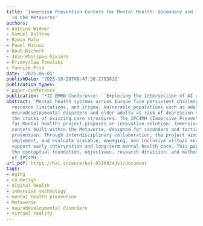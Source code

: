 ```yaml
---
title: 'Immersive Prevention Centers for Mental Health: Secondary and Tertiary Prevention
  in the Metaverse'
authors:
- Antoine Widmer
- Samuel Bulteau
- Roman Malo
- Pawel Matusz
- Noah Richert
- Jean-Philippe Rivière
- Przemyslaw Tomalski
- Yannick Prié
date: '2025-06-01'
publishDate: '2025-10-28T08:47:30.275581Z'
publication_types:
- paper-conference
publication: "*II EMRN Conference: ``Exploring the Intersection of AI and the Metaverse''*"
abstract: 'Mental health systems across Europe face persistent challenges in accessibility,
  resource limitations, and stigma. Vulnerable populations such as adolescents with
  neurodevelopmental disorders and older adults at risk of depression often fall through
  the cracks of existing care structures. The IPC4MH (Immersive Prevention Centers
  for Mental Health) project proposes an innovative solution: immersive prevention
  centers built within the Metaverse, designed for secondary and tertiary mental health
  prevention. Through interdisciplinary collaboration, the project aims to co-design,
  implement, and evaluate scalable, engaging, and inclusive virtual environments that
  support early intervention and long-term mental health care. This paper presents
  the conceptual foundation, objectives, research direction, and methodological approach
  of IPC4MH.'
url_pdf: https://hal.science/hal-05109243v1/document
tags:
- aging
- co-design
- digital health
- immersive technology
- mental health prevention
- Metaverse
- neurodevelopmental disorders
- virtual reality
---
```

